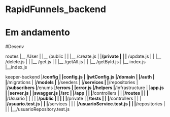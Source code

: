 # RapidFunnels_backend
# Em andamento
#Desenv


routes
  |__ /User
  |   |__ /public
  |   |     |__ /create.js
  |   |__/private
    |   |   |__ /update.js
    |   |   |__ /delete.js
    |   |   |__ /get.js
    |   |   |__ /getAll.js
    |   |   |__ /getById.js
  |   |__ index.js
  |__index.js
       


keeper-backend
    |__/config
    |    |__config.js
    |    |__jwtConfig.js
    |__/domain
    |    |__/auth
    |    |__/migrations
    |    |__/models
    |    |__/seeders
    |    |__/services
    |    |__/repositories
    |    |__/subscribers
    |__/enums
    |__/errors
    |    |__error.js
    |__/helpers
    |__/infrastructure
    |    |__app.js
    |    |__server.js
    |    |__swagger.js
    |__/src
    |    |__/app
    |    |    |__/controllers
    |    |    |__/routes
    |    |    |   |__/Usuario
    |    |    |   |   |__/public
    |    |    |   |   |__/private
    |    |__/tests
    |    |    |__/controllers
    |    |    |   |__/usuario.test.js
    |    |    |__/services
    |    |    |   |__/usuarioService.test.js
    |    |    |__/repositories
    |    |    |   |__/usuarioRepository.test.js
